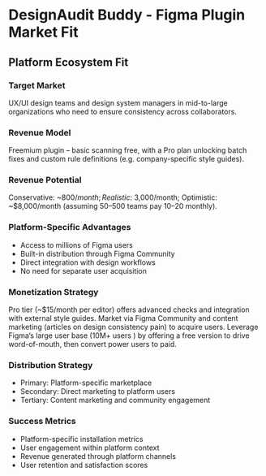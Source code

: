 # DesignAudit Buddy - Figma Plugin Market Fit

## Platform Ecosystem Fit

### Target Market
UX/UI design teams and design system managers in mid-to-large organizations who need to ensure consistency across collaborators.

### Revenue Model
Freemium plugin – basic scanning free, with a Pro plan unlocking batch fixes and custom rule definitions (e.g. company-specific style guides).

### Revenue Potential
Conservative: ~$800/month; Realistic: ~$3,000/month; Optimistic: ~$8,000/month (assuming 50–500 teams pay $10–$20 monthly).

### Platform-Specific Advantages
- Access to millions of Figma users
- Built-in distribution through Figma Community
- Direct integration with design workflows
- No need for separate user acquisition

### Monetization Strategy
Pro tier (~$15/month per editor) offers advanced checks and integration with external style guides. Market via Figma Community and content marketing (articles on design consistency pain) to acquire users. Leverage Figma’s large user base (10M+ users ) by offering a free version to drive word-of-mouth, then convert power users to paid.

### Distribution Strategy
- Primary: Platform-specific marketplace
- Secondary: Direct marketing to platform users
- Tertiary: Content marketing and community engagement

### Success Metrics
- Platform-specific installation metrics
- User engagement within platform context
- Revenue generated through platform channels
- User retention and satisfaction scores
